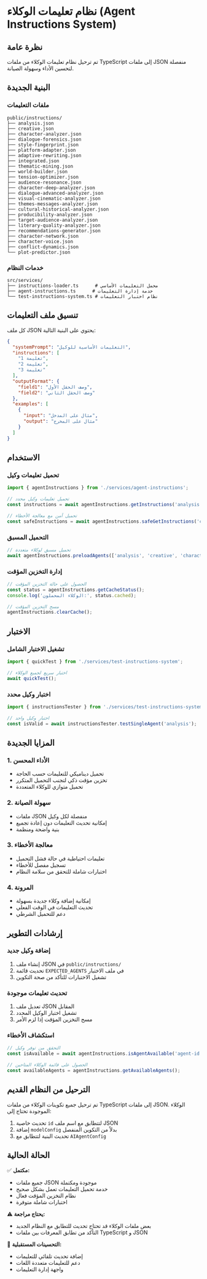 # نظام تعليمات الوكلاء (Agent Instructions System)

## نظرة عامة

تم ترحيل نظام تعليمات الوكلاء من ملفات TypeScript إلى ملفات JSON منفصلة لتحسين الأداء وسهولة الصيانة.

## البنية الجديدة

### ملفات التعليمات
```
public/instructions/
├── analysis.json
├── creative.json
├── character-analyzer.json
├── dialogue-forensics.json
├── style-fingerprint.json
├── platform-adapter.json
├── adaptive-rewriting.json
├── integrated.json
├── thematic-mining.json
├── world-builder.json
├── tension-optimizer.json
├── audience-resonance.json
├── character-deep-analyzer.json
├── dialogue-advanced-analyzer.json
├── visual-cinematic-analyzer.json
├── themes-messages-analyzer.json
├── cultural-historical-analyzer.json
├── producibility-analyzer.json
├── target-audience-analyzer.json
├── literary-quality-analyzer.json
├── recommendations-generator.json
├── character-network.json
├── character-voice.json
├── conflict-dynamics.json
└── plot-predictor.json
```

### خدمات النظام
```
src/services/
├── instructions-loader.ts      # محمل التعليمات الأساسي
├── agent-instructions.ts      # خدمة إدارة التعليمات
└── test-instructions-system.ts # نظام اختبار التعليمات
```

## تنسيق ملف التعليمات

كل ملف JSON يحتوي على البنية التالية:

```json
{
  "systemPrompt": "التعليمات الأساسية للوكيل",
  "instructions": [
    "تعليمة 1",
    "تعليمة 2",
    "تعليمة 3"
  ],
  "outputFormat": {
    "field1": "وصف الحقل الأول",
    "field2": "وصف الحقل الثاني"
  },
  "examples": [
    {
      "input": "مثال على المدخل",
      "output": "مثال على المخرج"
    }
  ]
}
```

## الاستخدام

### تحميل تعليمات وكيل

```typescript
import { agentInstructions } from './services/agent-instructions';

// تحميل تعليمات وكيل محدد
const instructions = await agentInstructions.getInstructions('analysis');

// تحميل آمن مع معالجة الأخطاء
const safeInstructions = await agentInstructions.safeGetInstructions('creative');
```

### التحميل المسبق

```typescript
// تحميل مسبق لوكلاء متعددة
await agentInstructions.preloadAgents(['analysis', 'creative', 'character-analyzer']);
```

### إدارة التخزين المؤقت

```typescript
// الحصول على حالة التخزين المؤقت
const status = agentInstructions.getCacheStatus();
console.log('الوكلاء المحملون:', status.cached);

// مسح التخزين المؤقت
agentInstructions.clearCache();
```

## الاختبار

### تشغيل الاختبار الشامل

```typescript
import { quickTest } from './services/test-instructions-system';

// اختبار سريع لجميع الوكلاء
await quickTest();
```

### اختبار وكيل محدد

```typescript
import { instructionsTester } from './services/test-instructions-system';

// اختبار وكيل واحد
const isValid = await instructionsTester.testSingleAgent('analysis');
```

## المزايا الجديدة

### 1. الأداء المحسن
- تحميل ديناميكي للتعليمات حسب الحاجة
- تخزين مؤقت ذكي لتجنب التحميل المتكرر
- تحميل متوازي للوكلاء المتعددة

### 2. سهولة الصيانة
- ملفات JSON منفصلة لكل وكيل
- إمكانية تحديث التعليمات دون إعادة تجميع
- بنية واضحة ومنظمة

### 3. معالجة الأخطاء
- تعليمات احتياطية في حالة فشل التحميل
- تسجيل مفصل للأخطاء
- اختبارات شاملة للتحقق من سلامة النظام

### 4. المرونة
- إمكانية إضافة وكلاء جديدة بسهولة
- تحديث التعليمات في الوقت الفعلي
- دعم للتحميل الشرطي

## إرشادات التطوير

### إضافة وكيل جديد

1. إنشاء ملف JSON في `public/instructions/`
2. تحديث قائمة `EXPECTED_AGENTS` في ملف الاختبار
3. تشغيل الاختبارات للتأكد من صحة التكوين

### تحديث تعليمات موجودة

1. تعديل ملف JSON المقابل
2. تشغيل اختبار الوكيل المحدد
3. مسح التخزين المؤقت إذا لزم الأمر

### استكشاف الأخطاء

```typescript
// التحقق من توفر وكيل
const isAvailable = await agentInstructions.isAgentAvailable('agent-id');

// الحصول على قائمة الوكلاء المتاحين
const availableAgents = agentInstructions.getAvailableAgents();
```

## الترحيل من النظام القديم

تم ترحيل جميع تكوينات الوكلاء من ملفات TypeScript إلى ملفات JSON. الوكلاء الموجودة تحتاج إلى:

1. تحديث خاصية `id` لتتطابق مع اسم ملف JSON
2. إضافة `modelConfig` بدلاً من التكوين المنفصل
3. تحديث البنية لتتطابق مع `AIAgentConfig`

## الحالة الحالية

✅ **مكتمل:**
- جميع ملفات JSON موجودة ومكتملة
- خدمة تحميل التعليمات تعمل بشكل صحيح
- نظام التخزين المؤقت فعال
- اختبارات شاملة متوفرة

⚠️ **يحتاج مراجعة:**
- بعض ملفات الوكلاء قد تحتاج تحديث للتطابق مع النظام الجديد
- التأكد من تطابق المعرفات بين ملفات TypeScript و JSON

🔄 **التحسينات المستقبلية:**
- إضافة تحديث تلقائي للتعليمات
- دعم للتعليمات متعددة اللغات
- واجهة إدارة التعليمات